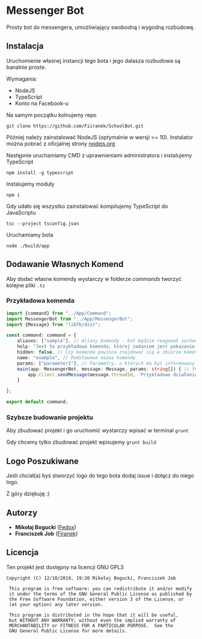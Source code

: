 # Messenger Bot

Prosty bot do messengera, umożliwiający swobodną i wygodną rozbudowę.

## Instalacja

Uruchomienie własnej instancji tego bota i jego dalasza rozbudowa są banalnie proste.

Wymagania:
* NodeJS
* TypeScript
* Konto na Facebook-u
 
Na samym początku kolnujemy repo
```
git clone https://github.com/Fiiranek/SchoolBot.git
```
Później należy zainstalować NodeJS (optymalnie w wersji >= 10). Instalator można pobrać z oficjalnej strony [nodejs.org](https://nodejs.org/en/)

Następnie uruchamiamy CMD z uprawnieniami administratora i instalujemy TypeScript
```
npm install -g typescript
```
Instalujemy moduły
```
npm i
```

Gdy udało się wszystko zainstalować kompilujemy TypeScript do JavaScriptu
```
tsc --project tsconfig.json
```
Uruchamiamy bota
```
node ./build/app
```

## Dodawanie Własnych Komend
Aby dodać własne komendy wystarczy w folderze *commands* tworzyć kolejne pliki `.ts`

### Przykładowa komenda
```typescript
import {command} from "../App/Command";
import MessengerBot from "../App/MessengerBot";
import {Message} from "libfb/dist";

const command: command = {
    aliases: ["sample"], // Aliasy komendy - bot będzie reagował zarówno na name jak i na aliasy
    help: "Jest to przykładowa komenda, której zadaniem jest pokazanie jak mają być zbudowane komendy", // Pomoc dotycząca komendy wyświetlana przez komendę help
    hidden: false, // Czy komenda powinna znajdować się w zbiorze komend wyświetlanych przez help
    name: "example", // Podstawowa nazwa komendy
    params: ["parameter1"], // Parametry, o których ma być informowany użytkownik
    main(app: MessengerBot, message: Message, params: string[]) { // funkcja komendy
        app.client.sendMessage(message.threadId, `Przykładowe działanie - odsyłam ID rozmowy, na której wysłano wiadomośc oraz parametr: ${params[0]}`);
    }

};

export default command;
```
### Szybsze budowanie projektu
Aby zbudować projekt i go uruchomić wystarczy wpisać w terminal `grunt`

Gdy chcemy tylko zbudować projekt wpisujemy `grunt build`

## Logo Poszukiwane
Jeśli chciał(a) byś stworzyć logo do tego bota dodaj issue i dołącz do niego logo.

Z góry dziękuję :)

## Autorzy

* **Mikołaj Bogucki** ([Fedox](https://fedox.pl))
* **Franciszek Job** ([Firanek](https://firanek.tech/))

## Licencja
Ten projekt jest dostępny na licencji GNU GPL3

```
Copyright (C) 12/10/2019, 19:30 Mikołaj Bogucki, Franciszek Job

 This program is free software: you can redistribute it and/or modify
 it under the terms of the GNU General Public License as published by
 the Free Software Foundation, either version 3 of the License, or
 (at your option) any later version.

 This program is distributed in the hope that it will be useful,
 but WITHOUT ANY WARRANTY; without even the implied warranty of
 MERCHANTABILITY or FITNESS FOR A PARTICULAR PURPOSE.  See the
 GNU General Public License for more details.
```
